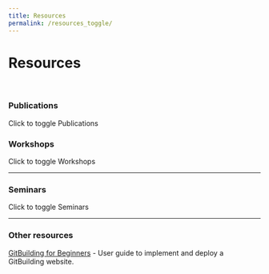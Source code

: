 ```yaml
---
title: Resources
permalink: /resources_toggle/
---
```

# **Resources**
<br>

<script src="https://code.jquery.com/jquery-3.6.0.min.js"></script>
<script>
  $(document).ready(function() {
    $('.toggle-text').click(function() {
      $(this).next('.content').slideToggle();
    });
  });
</script>

### **Publications**

<p class="toggle-text">Click to toggle Publications</p>

<div class="content list" style="display: none;">
  {% for post in site.publications %}
    <div class="list-item">
      <p class="list-post-title">
        - {{ post.title }} (<small>{{ post.date | date: "%m/%d/%y" }}</small>)
      </p>
    </div>
  {% endfor %}
</div>

### **Workshops**

<p class="toggle-text">Click to toggle Workshops</p>

<div class="content list" style="display: none;">
  {% for post in site.posts %}
    {% if post.categories contains 'workshop' %}
    <div class="list-item">
      <p class="list-post-title">
        <a href="{{ site.baseurl }}{{ post.url }}">- {{ post.title }}</a> (<small>{{ post.date | date: "%m/%d/%y" }}</small>)
      </p>
    </div>
    {% endif %}
  {% endfor %}
</div>

<hr>

### **Seminars**

<p class="toggle-text">Click to toggle Seminars</p>

<div class="content list" style="display: none;">
  {% for post in site.posts %}
    {% if post.categories contains 'seminar' %}
    <div class="list-item">
      <p class="list-post-title">
        <a href="{{ site.baseurl }}{{ post.url }}">- {{ post.title }}</a> (<small>{{ post.date | date: "%m/%d/%y" }}</small>)
      </p>
    </div>
    {% endif %}
  {% endfor %}
</div>

<hr>

### **Other resources**

[GitBuilding for Beginners](https://librehub.github.io/gitbuilding-for-beginners/) - User guide to implement and deploy a GitBuilding website.
